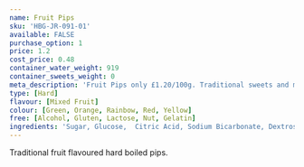 ```yaml
---
name: Fruit Pips
sku: 'HBG-JR-091-01'
available: FALSE
purchase_option: 1
price: 1.2
cost_price: 0.48
container_water_weight: 919
container_sweets_weight: 0
meta_description: 'Fruit Pips only £1.20/100g. Traditional sweets and more at Humbugs Confectionery Store. Specialists in satisfying your sweet tooth!'
type: [Hard]
flavour: [Mixed Fruit]
colour: [Green, Orange, Rainbow, Red, Yellow]
free: [Alcohol, Gluten, Lactose, Nut, Gelatin]
ingredients: 'Sugar, Glucose,  Citric Acid, Sodium Bicarbonate, Dextrose, Maize Starch, Flavouring, Colours: E104, E122, E129, E133; Anit-Caking Agent: Tri-Calcium Phosate'
---
```

Traditional fruit flavoured hard boiled pips.